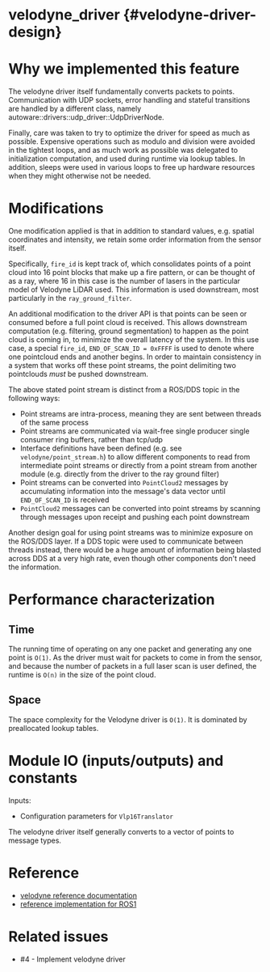 velodyne_driver {#velodyne-driver-design}
===============

# Why we implemented this feature

The velodyne driver itself fundamentally converts packets to points. Communication with
UDP sockets, error handling and stateful transitions are handled by a different class,
namely autoware::drivers::udp_driver::UdpDriverNode.

Finally, care was taken to try to optimize the driver for speed as much as
possible. Expensive operations such as modulo and division were avoided in the
tightest loops, and as much work as possible was delegated to initialization
computation, and used during runtime via lookup tables. In addition, sleeps were
used in various loops to free up hardware resources when they might otherwise
not be needed.


# Modifications

One modification applied is that in addition to standard values, e.g. spatial
coordinates and intensity, we retain some order information from the sensor
itself.

Specifically, `fire_id` is kept track of, which consolidates points of a
point cloud into 16 point blocks that make up a fire pattern, or can be thought
of as a ray, where 16 in this case is the number of lasers in the particular
model of Velodyne LiDAR used. This information is used downstream, most
particularly in the `ray_ground_filter`.

An additional modification to the driver API is that points can be seen or
consumed before a full point cloud is received. This allows downstream
computation (e.g. filtering, ground segmentation) to happen as the point cloud
is coming in, to minimize the overall latency of the system. In this use case,
a special `fire_id`, `END_OF_SCAN_ID = 0xFFFF` is used to denote where one
pointcloud ends and another begins. In order to maintain consistency in a system
that works off these point streams, the point delimiting two pointclouds *must*
be pushed downstream.

The above stated point stream is distinct from a ROS/DDS topic in the following
ways:

- Point streams are intra-process, meaning they are sent between threads of the
same process
- Point streams are communicated via wait-free single producer single consumer
ring buffers, rather than tcp/udp
- Interface definitions have been defined (e.g. see `velodyne/point_stream.h`)
to allow different components to read from intermediate point streams or
directly from a point stream from another module (e.g. directly from the driver
  to the ray ground filter)
- Point streams can be converted into `PointCloud2` messages by accumulating
information into the message's data vector until `END_OF_SCAN_ID` is received
- `PointCloud2` messages can be converted into point streams by scanning through
messages upon receipt and pushing each point downstream

Another design goal for using point streams was to minimize exposure on the
ROS/DDS layer. If a DDS topic were used to communicate between threads instead,
there would be a huge amount of information being blasted across DDS at a very
high rate, even though other components don't need the information.


# Performance characterization


## Time

The running time of operating on any one packet and generating any one point is
`O(1)`. As the driver must wait for packets to come in from the sensor,
and because the number of packets in a full laser scan is user defined, the
runtime is `O(n)` in the size of the point cloud.


## Space

The space complexity for the Velodyne driver is `O(1)`. It is dominated by preallocated
lookup tables.


# Module IO (inputs/outputs) and constants

Inputs:

- Configuration parameters for `Vlp16Translator`

The velodyne driver itself generally converts to a vector of points to
message types.


# Reference

- [velodyne reference documentation](http://velodynelidar.com/downloads.html)
- [reference implementation for ROS1](https://github.com/ros-drivers/velodyne/tree/e306deb03c033c0f3d41c27b8b7b4979251eb1fa)


# Related issues

- #4 - Implement velodyne driver
